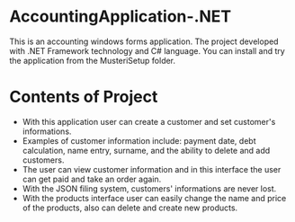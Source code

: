# AccountingApplication-.NET
This is an accounting windows forms application. The project developed with .NET Framework technology and C# language.
You can install and try the application from the MusteriSetup folder.
 
# Contents of Project
- With this application user can create a customer and set customer's informations.
- Examples of customer information include: payment date, debt calculation, name entry, surname, and the ability to delete and add customers.
- The user can view customer information and in this interface the user can get paid and take an order again.
- With the JSON filing system, customers' informations are never lost.
- With the products interface user can easily change the name and price of the products, also can delete and create new products.
